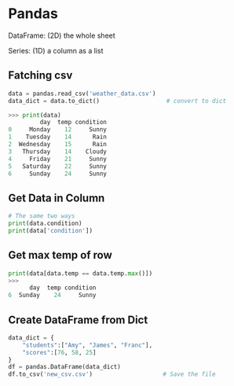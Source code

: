 # Pandas

DataFrame: (2D) the whole sheet

Series: (1D) a column as a list

## Fatching csv

```python
data = pandas.read_csv('weather_data.csv')
data_dict = data.to_dict()                   # convert to dict

>>> print(data)
         day  temp condition
0     Monday    12     Sunny
1    Tuesday    14      Rain
2  Wednesday    15      Rain
3   Thursday    14    Cloudy
4     Friday    21     Sunny
5   Saturday    22     Sunny
6     Sunday    24     Sunny
```

## Get Data in Column

```python
# The same two ways
print(data.condition)
print(data['condition'])
```

## Get max temp of row

```python 
print(data[data.temp == data.temp.max()])
>>>
      day  temp condition
6  Sunday    24     Sunny
```

## Create DataFrame from Dict

```python
data_dict = {
    "students":["Amy", "James", "Franc"],
    "scores":[76, 58, 25]
}
df = pandas.DataFrame(data_dict)
df.to_csv('new_csv.csv')                    # Save the file
```